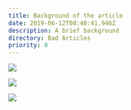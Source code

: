 ```yaml
---
title: Background of the article
date: 2019-06-12T08:40:41.946Z
description: A brief background
directory: Bad Articles
priority: 0
---
```

![](/assets/screenshot-2019-06-06-at-15.48.01.png)

![](/assets/screenshot-2019-06-06-at-15.48.20.png)

![](/assets/nature_image1.jpeg)
